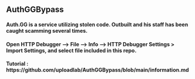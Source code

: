 ## AuthGGBypass

<h4 align="left"> Auth.GG is a service utilizing stolen code. Outbuilt and his staff has been caught scamming several times. <h4>
<h4 align="left"> Open HTTP Debugger --> File --> Info --> HTTP Debugger Settings > Import Settings, and select file included in this repo. <h4> 
<h4 align="left"> Tutorial : https://github.com/uploadlab/AuthGGBypass/blob/main/information.md <h4> 
  
